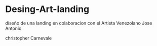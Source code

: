 # Desing-Art-landing
diseño de una landing en colaboracion con el Artista Venezolano Jose Antonio

christopher Carnevale 
